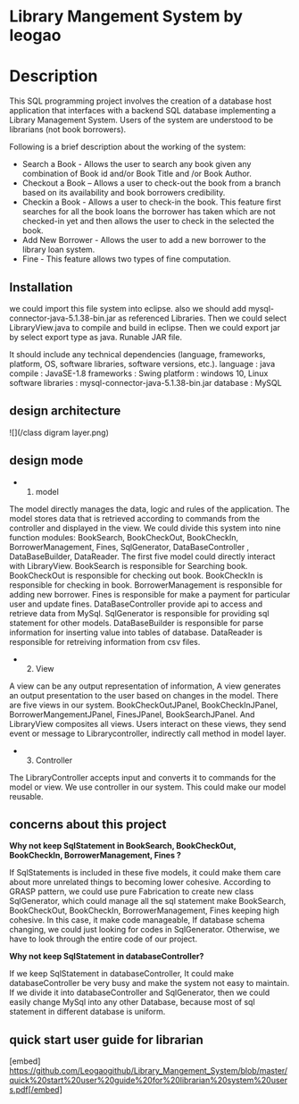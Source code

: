 # Library Mangement System by leogao
# Description
This SQL programming project involves the creation of a database host application that
interfaces with a backend SQL database implementing a Library Management System. Users of
the system are understood to be librarians (not book borrowers).

Following is a brief description about the working of the system:

- Search a Book - Allows the user to search any book given any combination of Book id and/or Book Title and /or Book Author. 
- Checkout a Book – Allows a user to check-out the book from a branch based on its availability and book borrowers credibility. 
- Checkin a Book - Allows a user to check-in the book. This feature first searches for all the book loans the borrower has taken which are not checked-in yet and then allows the user to check in the selected the book. 
- Add New Borrower - Allows the user to add a new borrower to the library loan system. 
- Fine - This feature allows two types of fine computation. 

## Installation
we could import this file system into eclipse. 
also we should add mysql-connector-java-5.1.38-bin.jar as referenced Libraries.
Then we could select LibraryView.java to compile and build in eclipse.
Then we could export jar by select export type as java. Runable JAR file.

It should include any technical dependencies (language, frameworks, platform, OS,
software libraries, software versions, etc.).
language : java 
compile : JavaSE-1.8 
frameworks : Swing 
platform : windows 10, Linux 
software libraries : mysql-connector-java-5.1.38-bin.jar 
database : MySQL

## design architecture
![](/class digram layer.png)

## design mode
- 1. model

The model directly manages the data, logic and rules of the application. The model stores data
that is retrieved according to commands from the controller and displayed in the view.
We could divide this system into nine function modules: BookSearch, BookCheckOut,
BookCheckIn, BorrowerManagement, Fines, SqlGenerator, DataBaseController ,
DataBaseBuilder, DataReader. The first five model could directly interact with LibraryView.
BookSearch is responsible for Searching book.
BookCheckOut is responsible for checking out book.
BookCheckIn is responsible for checking in book.
BorrowerManagement is responsible for adding new borrower.
Fines is responsible for make a payment for particular user and update fines.
DataBaseController provide api to access and retrieve data from MySql.
SqlGenerator is responsible for providing sql statement for other models.
DataBaseBuilder is responsible for parse information for inserting value into tables of database.
DataReader is responsible for retreiving information from csv files.
- 2. View

A view can be any output representation of information, A view generates an output presentation
to the user based on changes in the model. There are five views in our system.
BookCheckOutJPanel, BookCheckInJPanel, BorrowerMangementJPanel, FinesJPanel,
BookSearchJPanel. And LibraryView composites all views. Users interact on these views, they
send event or message to Librarycontroller, indirectly call method in model layer.
- 3. Controller

The LibraryController accepts input and converts it to commands for the model or view. We use
controller in our system. This could make our model reusable.

## concerns about this project
**Why not keep SqlStatement in BookSearch, BookCheckOut, BookCheckIn, BorrowerManagement, Fines ?**

If SqlStatements is included in these five models, it could make them care about more unrelated
things to becoming lower cohesive. According to GRASP pattern, we could use pure
Fabrication to create new class SqlGenerator, which could manage all the sql statement make
BookSearch, BookCheckOut, BookCheckIn, BorrowerManagement, Fines keeping high
cohesive. In this case, it make code manageable, If database schema changing, we could just
looking for codes in SqlGenerator. Otherwise, we have to look through the entire code of our
project.

**Why not keep SqlStatement in databaseController?**

If we keep SqlStatement in databaseController, It could make databaseController be very busy
and make the system not easy to maintain. If we divide it into databaseController and
SqlGenerator, then we could easily change MySql into any other Database, because most of sql
statement in different database is uniform.

## quick start user guide for librarian

[embed] https://github.com/Leogaogithub/Library_Mangement_System/blob/master/quick%20start%20user%20guide%20for%20librarian%20system%20users.pdf[/embed]
